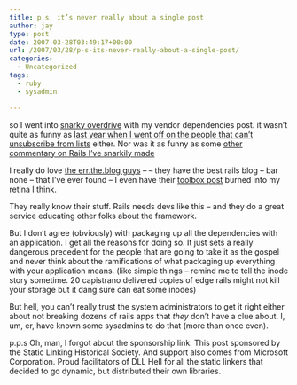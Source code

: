 ```yaml
---
title: p.s. it’s never really about a single post
author: jay
type: post
date: 2007-03-28T03:49:17+00:00
url: /2007/03/28/p-s-its-never-really-about-a-single-post/
categories:
  - Uncategorized
tags:
  - ruby
  - sysadmin

---
```

so I went into [snarky overdrive][1] with my vendor dependencies post. it wasn’t quite as funny as [last year when I went off on the people that can’t unsubscribe from lists][2] either. Nor was it as funny as some [other commentary on Rails I’ve snarkily made][3]

I really do love [the err.the.blog guys][4] &#8211; &#8211; they have the best rails blog &#8211; bar none &#8211; that I’ve ever found &#8211; I even have their [toolbox post][5] burned into my retina I think.

They really know their stuff. Rails needs devs like this &#8211; and they do a great service educating other folks about the framework.

But I don’t agree (obviously) with packaging up all the dependencies with an application. I get all the reasons for doing so. It just sets a really dangerous precedent for the people that are going to take it as the gospel and never think about the ramifications of what packaging up everything with your application means. (like simple things &#8211; remind me to tell the inode story sometime. 20 capistrano delivered copies of edge rails might not kill your storage but it dang sure can eat some inodes)

But hell, you can’t really trust the system administrators to get it right either about not breaking dozens of rails apps that _they_ don’t have a clue about. I, um, er, have known some sysadmins to do that (more than once even).

p.p.s Oh, man, I forgot about the sponsorship link. This post sponsored by the Static Linking Historical Society. And support also comes from Microsoft Corporation. Proud facilitators of DLL Hell for all the static linkers that decided to go dynamic, but distributed their own libraries.

 [1]: https://rambleon.org/2007/03/27/good-grief-people-stop-with-the-local-gems/
 [2]: https://rambleon.org/2006/01/26/how-to-unsubscribe-from-ncsu-lists/
 [3]: https://rambleon.org/2007/03/21/railsians/
 [4]: http://errtheblog.com/
 [5]: http://errtheblog.com/posts/33-my-rails-toolbox